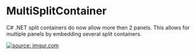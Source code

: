 # MultiSplitContainer
C# .NET split containers do now allow more then 2 panels. This allows for multiple panels by embedding several split containers.

<a href="http://imgur.com/oV567W6"><img src="http://i.imgur.com/oV567W6.png" title="source: imgur.com" /></a>
